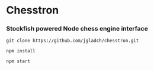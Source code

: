 # Chesstron
### Stockfish powered Node chess engine interface

`git clone https://github.com/jgladch/chesstron.git`

`npm install`

`npm start`